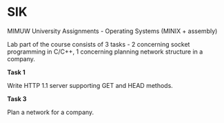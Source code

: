 # SIK
MIMUW University Assignments - Operating Systems (MINIX + assembly)

Lab part of the course consists of 3 tasks - 2 concerning socket programming in C/C++, 1 concerning planning network structure in a company.

**Task 1**

Write HTTP 1.1 server supporting GET and HEAD methods.

**Task 3**

Plan a network for a company.
